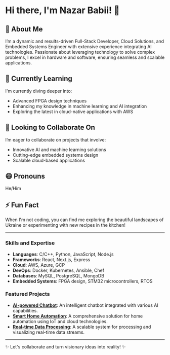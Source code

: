 # Hi there, I'm Nazar Babii! 👋

## 👀 About Me
I’m a dynamic and results-driven Full-Stack Developer, Cloud Solutions, and Embedded Systems Engineer with extensive experience integrating AI technologies. Passionate about leveraging technology to solve complex problems, I excel in hardware and software, ensuring seamless and scalable applications.

## 🌱 Currently Learning
I'm currently diving deeper into:
- Advanced FPGA design techniques
- Enhancing my knowledge in machine learning and AI integration
- Exploring the latest in cloud-native applications with AWS

## 💞️ Looking to Collaborate On
I’m eager to collaborate on projects that involve:
- Innovative AI and machine learning solutions
- Cutting-edge embedded systems design
- Scalable cloud-based applications

## 😄 Pronouns
He/Him

## ⚡ Fun Fact
When I'm not coding, you can find me exploring the beautiful landscapes of Ukraine or experimenting with new recipes in the kitchen!

---

### Skills and Expertise
- **Languages**: C/C++, Python, JavaScript, Node.js
- **Frameworks**: React, Next.js, Express
- **Cloud**: AWS, Azure, GCP
- **DevOps**: Docker, Kubernetes, Ansible, Chef
- **Databases**: MySQL, PostgreSQL, MongoDB
- **Embedded Systems**: FPGA design, STM32 microcontrollers, RTOS

### Featured Projects
- **[AI-powered Chatbot](https://github.com/superbabii/ai-chatbot)**: An intelligent chatbot integrated with various AI capabilities.
- **[Smart Home Automation](https://github.com/superbabii/smart-home)**: A comprehensive solution for home automation using IoT and cloud technologies.
- **[Real-time Data Processing](https://github.com/superbabii/real-time-data)**: A scalable system for processing and visualizing real-time data streams.

---

✨ Let's collaborate and turn visionary ideas into reality! ✨
